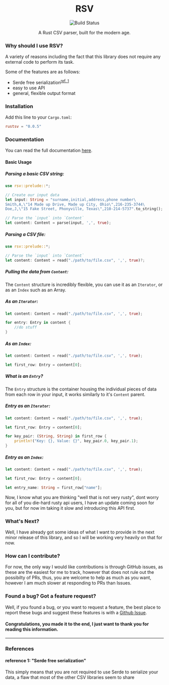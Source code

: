 # <div align="center">RSV</div>
<p align="center">
    <img src="https://github.com/fatalcenturion/RSV/workflows/Rust/badge.svg" alt="Build Status"></img>
</p>
<div align="center">A Rust CSV parser, built for the modern age.</div>


### Why should I use RSV?
A variety of reasons including the fact that this library does not require any external code to perform its task.

Some of the features are as follows:
- Serde free serialization<sup>[ref. 1](#reference-1-serde-free-serialization)</sup>
- easy to use API
- general, flexible output format 

### Installation
Add this line to your `Cargo.toml`:
```toml
rustsv = "0.0.5"
```

### Documentation
You can read the full documentation [here](https://docs.rs/rsv/).
#### Basic Usage
##### Parsing a basic CSV string:
```rust
use rsv::prelude::*;

// Create our input data
let input: String = "surname,initial,address,phone number\
Smith,A,\"14 Made up Drive, Made up City, Ohio\",216-235-3744\
Doe,J,\"15 Fake Street, Phonyville, Texas\",210-214-5737".to_string();

// Parse the `input` into `Content`
let content: Content = parse(input, ',', true);
```

##### Parsing a CSV file:
```rust
use rsv::prelude::*;

// Parse the `input` into `Content`
let content: Content = read("./path/to/file.csv", ',', true)?;
```

##### Pulling the data from `Content`:
The `Content` structure is incredibly flexible, you can use it as an `Iterator`, or as an `Index` such as an Array.

##### As an `Iterator`:
```rust
let content: Content = read("./path/to/file.csv", ',', true);

for entry: Entry in content {
    //do stuff
}
```

##### As an `Index`:
```rust
let content: Content = read("./path/to/file.csv", ',', true);

let first_row: Entry = content[0];
```

##### What is an `Entry`?
The `Entry` structure is the container housing the individual pieces of data from each row in your input, it works similarly to it's `Content` parent.

##### Entry as an `Iterator`:

```rust
let content: Content = read("./path/to/file.csv", ',', true);

let first_row: Entry = content[0];

for key_pair: (String, String) in first_row {
    println!("Key: {}, Value: {}", key_pair.0, key_pair.1);
}
```

##### Entry as an `Index`:

```rust
let content: Content = read("./path/to/file.csv", ',', true);

let first_row: Entry = content[0];

let entry_name: String = first_row["name"];
```
Now, I know what you are thinking "well that is not very rusty", dont worry for all of you die-hard rusty api users, I have an update coming soon for you, but for now im taking it slow and introducing this API first.

### What's Next?
Well, I have already got some ideas of what I want to provide in the next minor release of this library, and so I will be working very heavily on that for now.

### How can I contribute?
For now, the only way I would like contributions is through GitHub issues, as these are the easiest for me to track, however that does not rule out the possibilty of PRs, thus, you are welcome to help as much as you want, however I am much slower at responding to PRs than Issues.

### Found a bug? Got a feature request?
Well, if you found a bug, or you want to request a feature, the best place to report these bugs and suggest these features is with a [Github Issue](https://github.com/fatalcenturion/RSV/issues).

#### Congratulations, you made it to the end, I just want to thank you for reading this information.

--------
### References
#### reference 1: "Serde free serialization"
This simply means that you are not required to use Serde to serialize your data, a flaw that most of the other CSV libraries seem to share
